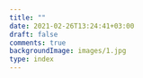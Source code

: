 ```yaml
---
title: ""
date: 2021-02-26T13:24:41+03:00
draft: false
comments: true
backgroundImage: images/1.jpg
type: index
---
```

